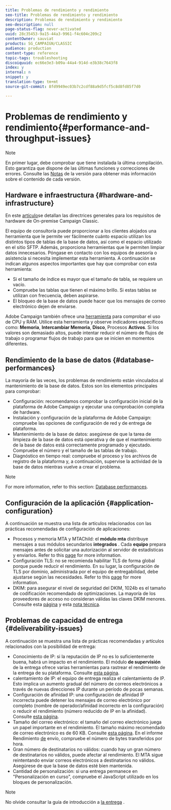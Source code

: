 ```yaml
---
title: Problemas de rendimiento y rendimiento
seo-title: Problemas de rendimiento y rendimiento
description: Problemas de rendimiento y rendimiento
seo-description: null
page-status-flag: never-activated
uuid: 28c35453-9a15-44a3-9961-f4c604c209c2
contentOwner: sauviat
products: SG_CAMPAIGN/CLASSIC
audience: production
content-type: reference
topic-tags: troubleshooting
discoiquuid: ec66e3e3-b09a-44a4-914d-e3b38c7643f8
index: y
internal: n
snippet: y
translation-type: tm+mt
source-git-commit: 8fd9949ec03b7c2cdf88a9d5fcf5c8d8fd85f7d0

---
```



# Problemas de rendimiento y rendimiento{#performance-and-throughput-issues}

>[!NOTE]
>
>En primer lugar, debe comprobar que tiene instalada la última compilación. Esto garantiza que dispone de las últimas funciones y correcciones de errores. Consulte las [Notas](https://docs.campaign.adobe.com/doc/AC/en/RN.html) de la versión para obtener más información sobre el contenido de cada versión.

## Hardware e infraestructura {#hardware-and-infrastructure}

En este [artículo](https://helpx.adobe.com/campaign/kb/hardware-sizing-guide.html)se detallan las directrices generales para los requisitos de hardware de On-premise Campaign Classic.

El equipo de consultoría puede proporcionar a los clientes alojados una herramienta que le permite ver fácilmente cuánto espacio utilizan los distintos tipos de tablas de la base de datos, así como el espacio utilizado en el sitio SFTP. Además, proporciona herramientas que le permiten limpiar datos innecesarios. Póngase en contacto con los equipos de asesoría o asistencia si necesita implementar esta herramienta. A continuación se indican algunos aspectos importantes que hay que comprobar con esta herramienta:

* Si el tamaño de índice es mayor que el tamaño de tabla, se requiere un vacío.
* Compruebe las tablas que tienen el máximo brillo. Si estas tablas se utilizan con frecuencia, deben aspirarse.
* El bloqueo de la base de datos puede hacer que los mensajes de correo electrónico dejen de enviarse.

Adobe Campaign también ofrece una [herramienta](../../production/using/monitoring-processes.md#manual-monitoring) para comprobar el uso de CPU y RAM. Utilice esta herramienta y observe indicadores específicos como: **Memoria**, **Intercambiar Memoria**, **Disco**, Procesos **Activos**. Si los valores son demasiado altos, puede intentar reducir el número de flujos de trabajo o programar flujos de trabajo para que se inicien en momentos diferentes.

## Rendimiento de la base de datos {#database-performances}

La mayoría de las veces, los problemas de rendimiento están vinculados al mantenimiento de la base de datos. Estos son los elementos principales para comprobar:

* Configuración: recomendamos comprobar la configuración inicial de la plataforma de Adobe Campaign y ejecutar una comprobación completa de hardware.
* Instalación y configuración de la plataforma de Adobe Campaign: compruebe las opciones de configuración de red y de entrega de plataforma.
* Mantenimiento de la base de datos: asegúrese de que la tarea de limpieza de la base de datos está operativa y de que el mantenimiento de la base de datos está correctamente programado y ejecutado. Compruebe el número y el tamaño de las tablas de trabajo.
* Diagnóstico en tiempo real: compruebe el proceso y los archivos de registro de la plataforma y, a continuación, supervise la actividad de la base de datos mientras vuelve a crear el problema.

>[!NOTE]
>
>For more information, refer to this section: [Database performances](../../production/using/database-performances.md).

## Configuración de la aplicación {#application-configuration}

A continuación se muestra una lista de artículos relacionados con las prácticas recomendadas de configuración de aplicaciones:

* Procesos y memoria MTA y MTAChild: el **módulo mta** distribuye mensajes a sus módulos secundarios **integrados** . Cada **equipo** prepara mensajes antes de solicitar una autorización al servidor de estadísticas y enviarlos. Refer to this [page](../../installation/using/email-deliverability.md) for more information.
* Configuración TLS: no se recomienda habilitar TLS de forma global porque puede reducir el rendimiento. En su lugar, la configuración de TLS por dominio, administrada por el equipo de entregabilidad, debe ajustarse según las necesidades. Refer to this [page](../../installation/using/email-deliverability.md#mx-configuration) for more information.
* DKIM: para asegurar el nivel de seguridad del DKIM, 1024b es el tamaño de codificación recomendado de optimizaciones. La mayoría de los proveedores de acceso no consideran válidas las claves DKIM menores. Consulte esta [página](../../delivery/using/technical-recommendations.md#dkim) y esta [nota técnica](https://helpx.adobe.com/campaign/kb/domain-name-delegation.html).

## Problemas de capacidad de entrega {#deliverability-issues}

A continuación se muestra una lista de prácticas recomendadas y artículos relacionados con la posibilidad de entrega:

* Conocimiento de IP: si la reputación de IP no es lo suficientemente buena, habrá un impacto en el rendimiento. El módulo **de supervisión** de la entrega ofrece varias herramientas para rastrear el rendimiento de la entrega de su plataforma. Consulte [esta página](../../delivery/using/technical-monitoring.md).
* calentamiento de IP: el equipo de entrega realiza el calentamiento de IP. Esto implica un aumento gradual del número de correos electrónicos a través de nuevas direcciones IP durante un período de pocas semanas.
* Configuración de afinidad IP: una configuración de afinidad IP incorrecta puede detener los mensajes de correo electrónico por completo (nombre de operador/afinidad incorrecto en la configuración) o reducir el rendimiento (número reducido de IP en la afinidad). Consulte [esta página](../../installation/using/email-deliverability.md#list-of-ip-addresses-to-use).
* Tamaño del correo electrónico: el tamaño del correo electrónico juega un papel importante en el rendimiento. El tamaño máximo recomendado de correo electrónico es de 60 KB. Consulte [esta página](https://helpx.adobe.com/legal/product-descriptions/campaign.html). En el informe Rendimiento [de](../../reporting/using/delivery-reports.md#delivery-throughput) envío, compruebe el número de bytes transferidos por hora.
* Gran número de destinatarios no válidos: cuando hay un gran número de destinatarios no válidos, puede afectar al rendimiento. El MTA sigue reintentando enviar correos electrónicos a destinatarios no válidos. Asegúrese de que la base de datos esté bien mantenida.
* Cantidad de personalización: si una entrega permanece en &quot;Personalización en curso&quot;, compruebe el JavaScript utilizado en los bloques de personalización.

>[!NOTE]
>
>No olvide consultar la guía de introducción a [la entrega](https://docs.campaign.adobe.com/doc/AC/getting_started/EN/deliverability.html) .

